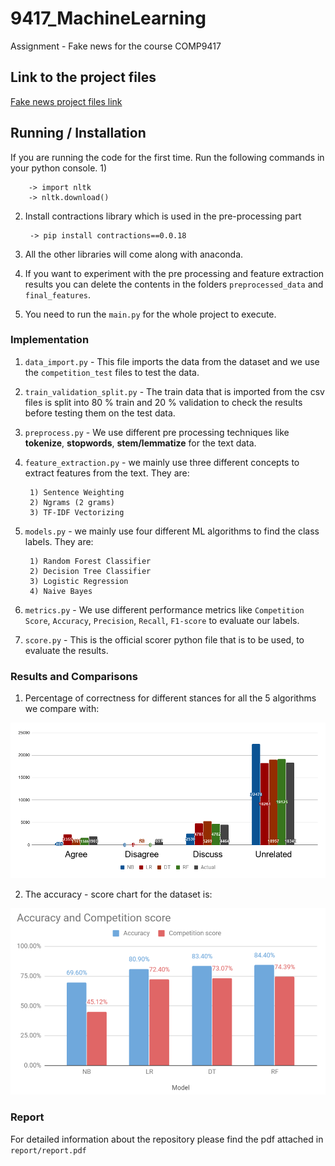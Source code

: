 # 9417_MachineLearning

Assignment - Fake news for the course COMP9417

## Link to the project files

[Fake news project files link](https://drive.google.com/drive/folders/1xkrwLVSroA4Otdr3p0FOygiaDXPWZRL2?usp=sharing)

## Running / Installation

If you are running the code for the first time. Run the following commands in your python console.
1) 

        -> import nltk
        -> nltk.download()
        
2) Install contractions library which is used in the pre-processing part

        -> pip install contractions==0.0.18
        
3) All the other libraries will come along with anaconda.

4) If you want to experiment with the pre processing and feature extraction results
you can delete the contents in the folders `preprocessed_data` and `final_features`.

5) You need to run the `main.py` for the whole project to execute.

### Implementation

1) `data_import.py` - This file imports the data from the dataset and we use the `competition_test` files to test the data.
2) `train_validation_split.py` - The train data that is imported from the csv files is split into 80 %
train and 20 % validation to check the results before testing them on the test data.
3) `preprocess.py` - We use different pre processing techniques like **tokenize**, **stopwords**, **stem/lemmatize** for the text data.
4) `feature_extraction.py` - we mainly use three different concepts to extract features from the text. They are:  
     
        1) Sentence Weighting 
        2) Ngrams (2 grams)
        3) TF-IDF Vectorizing
    
5) `models.py` - we mainly use four different ML algorithms to find the class labels. They are:  
     
        1) Random Forest Classifier
        2) Decision Tree Classifier
        3) Logistic Regression
        4) Naive Bayes
        
6) `metrics.py` -  We use different performance metrics like `Competition Score`, `Accuracy`, `Precision`,
`Recall`, `F1-score` to evaluate our labels.

7) `score.py` - This is the official scorer python file that is to be
used, to evaluate the results.

### Results and Comparisons

1) Percentage of correctness for different stances for all the 5 algorithms we compare with:

![correctness](images/correctness.png)
    
2) The accuracy - score chart for the dataset is: 

![accuracy-score](images/acctoscore.PNG)

### Report
For detailed information about the repository please find the pdf attached in `report/report.pdf`
